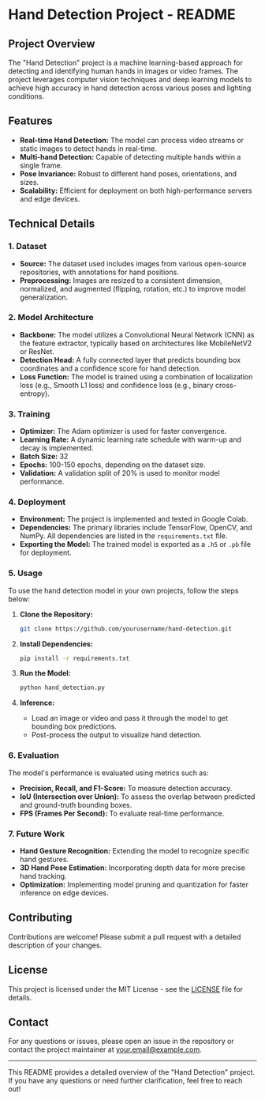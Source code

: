 # Hand Detection Project - README

## Project Overview

The "Hand Detection" project is a machine learning-based approach for detecting and identifying human hands in images or video frames. The project leverages computer vision techniques and deep learning models to achieve high accuracy in hand detection across various poses and lighting conditions.

## Features

- **Real-time Hand Detection:** The model can process video streams or static images to detect hands in real-time.
- **Multi-hand Detection:** Capable of detecting multiple hands within a single frame.
- **Pose Invariance:** Robust to different hand poses, orientations, and sizes.
- **Scalability:** Efficient for deployment on both high-performance servers and edge devices.

## Technical Details

### 1. Dataset

- **Source:** The dataset used includes images from various open-source repositories, with annotations for hand positions.
- **Preprocessing:** Images are resized to a consistent dimension, normalized, and augmented (flipping, rotation, etc.) to improve model generalization.
  
### 2. Model Architecture

- **Backbone:** The model utilizes a Convolutional Neural Network (CNN) as the feature extractor, typically based on architectures like MobileNetV2 or ResNet.
- **Detection Head:** A fully connected layer that predicts bounding box coordinates and a confidence score for hand detection.
- **Loss Function:** The model is trained using a combination of localization loss (e.g., Smooth L1 loss) and confidence loss (e.g., binary cross-entropy).

### 3. Training

- **Optimizer:** The Adam optimizer is used for faster convergence.
- **Learning Rate:** A dynamic learning rate schedule with warm-up and decay is implemented.
- **Batch Size:** 32
- **Epochs:** 100-150 epochs, depending on the dataset size.
- **Validation:** A validation split of 20% is used to monitor model performance.

### 4. Deployment

- **Environment:** The project is implemented and tested in Google Colab.
- **Dependencies:** The primary libraries include TensorFlow, OpenCV, and NumPy. All dependencies are listed in the `requirements.txt` file.
- **Exporting the Model:** The trained model is exported as a `.h5` or `.pb` file for deployment.

### 5. Usage

To use the hand detection model in your own projects, follow the steps below:

1. **Clone the Repository:**
   ```bash
   git clone https://github.com/yourusername/hand-detection.git
   ```

2. **Install Dependencies:**
   ```bash
   pip install -r requirements.txt
   ```

3. **Run the Model:**
   ```python
   python hand_detection.py
   ```

4. **Inference:**
   - Load an image or video and pass it through the model to get bounding box predictions.
   - Post-process the output to visualize hand detection.

### 6. Evaluation

The model's performance is evaluated using metrics such as:

- **Precision, Recall, and F1-Score:** To measure detection accuracy.
- **IoU (Intersection over Union):** To assess the overlap between predicted and ground-truth bounding boxes.
- **FPS (Frames Per Second):** To evaluate real-time performance.

### 7. Future Work

- **Hand Gesture Recognition:** Extending the model to recognize specific hand gestures.
- **3D Hand Pose Estimation:** Incorporating depth data for more precise hand tracking.
- **Optimization:** Implementing model pruning and quantization for faster inference on edge devices.

## Contributing

Contributions are welcome! Please submit a pull request with a detailed description of your changes.

## License

This project is licensed under the MIT License - see the [LICENSE](LICENSE) file for details.

## Contact

For any questions or issues, please open an issue in the repository or contact the project maintainer at your.email@example.com.

---

This README provides a detailed overview of the "Hand Detection" project. If you have any questions or need further clarification, feel free to reach out!
